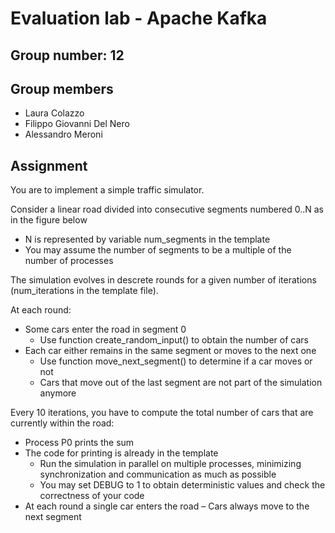 # Evaluation lab - Apache Kafka
## Group number: 12

## Group members

- Laura Colazzo
- Filippo Giovanni Del Nero
- Alessandro Meroni


## Assignment 

You are to implement a simple traffic simulator.

Consider a linear road divided into consecutive
segments numbered 0..N as in the figure below
- N is represented by variable num_segments in the template
- You may assume the number of segments to be a multiple of the number of processes

The simulation evolves in descrete rounds for a given number of iterations (num_iterations in the template file).

At each round:
- Some cars enter the road in segment 0
	- Use function create_random_input() to obtain the number of cars
- Each car either remains in the same segment or moves to the next one
	- Use function move_next_segment() to determine if a car moves or not
	- Cars that move out of the last segment are not part of the simulation anymore

Every 10 iterations, you have to compute the total number of cars that are currently within the road:
- Process P0 prints the sum
- The code for printing is already in the template
	- Run the simulation in parallel on multiple processes, minimizing synchronization and communication as much as possible
	- You may set DEBUG to 1 to obtain deterministic values and check the correctness of your code
- At each round a single car enters the road – Cars always move to the next segment